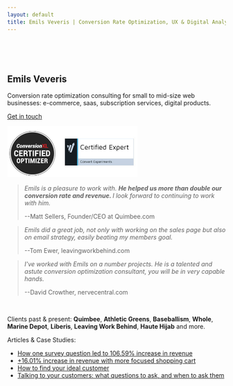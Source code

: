 ```yaml
---
layout: default
title: Emils Veveris | Conversion Rate Optimization, UX & Digital Analytics
---
```

<br>
<br>
<br>

## Emils Veveris ##
Conversion rate optimization consulting for small to mid-size web businesses: e-commerce, saas, subscription services, 
digital products.

[Get in touch](mailto:emils.veveris@gmail.com)

<img src="/images/cr.jpg" width="300">


>*Emils is a pleasure to work with. <b> He helped us more than double our conversion rate and revenue. </b> I look forward to continuing to work with him.*
>
> --Matt Sellers, Founder/CEO at Quimbee.com

>*Emils did a great job, not only with working on the sales page but also on email strategy, easily beating my members goal.*
>
> --Tom Ewer, leavingworkbehind.com

>*I've worked with Emils on a number projects. He is a talented and astute conversion optimization consultant, you will be in very capable hands.*
>
> --David Crowther, nervecentral.com

&nbsp;

Clients past & present: <b>Quimbee</b>, <b>Athletic Greens</b>, 
<b>Baseballism</b>, <b>Whole</b>, <b>Marine Depot</b>,
<b>Liberis</b>, <b>Leaving Work Behind</b>, <b>Haute Hijab</b> and more.


Articles & Case Studies:

 - [How one survey question led to 106.59% increase in revenue](http://www.emilsw.com/articles/survey-case-study)
 - [+16.01% increase in revenue with more focused shopping cart](http://www.goodui.org/evidence/test029)
 - [How to find your ideal customer](https://lesschurn.io/saas-churn-university/finding-the-ideal-customer)
 - [Talking to your customers: what questions to ask, and when to ask them](https://lesschurn.io/saas-churn-university/getting-more-information)
